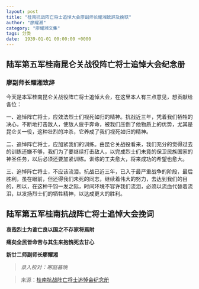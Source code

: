 ```yaml
---
layout: post
title: "桂南抗战阵亡将士追悼大会廖副师长耀湘致辞及挽联"
author: "廖耀湘"
category: "廖耀湘文集"
tags: 分类
date:  1939-01-01 00:00:00 +0000
---
```

## 陆军第五军桂南昆仑关战役阵亡将士追悼大会纪念册

### 廖副师长耀湘致辞

今天是本军桂南昆仑关战役阵亡将士追悼大会，在这里本人有三点意见，想贡献给各位：

一、追悼阵亡将士，应效法烈士们视死如归的精神。抗战近三年，凭着我们牺牲的决心，不断地打击敌人，使敌人疲于奔命，被我们压倒了他物质上的优势，尤其是昆仑关一役，这种壮烈的冲杀，它养成了我们视死如归的精神。

二、追悼阵亡将士，应加紧我们的训练。由昆仑关战役看来，我们充分的觉得过去的训练还嫌不够，我们为了要继续打击敌人，以完成烈士们未竟的保卫民族国家的神圣任务，以后必须还要加紧训练。训练的工夫愈大，将来成功的希望也愈大。

三、追悼阵亡将士，不应该流泪。抗战已近三年，已入于最严重战争的阶段，最后胜利，虽在眼前，但还得我们未死的同志，继续着伟大的努力，去达到我们的目的，所以，在这种千钧一发之际，时间环境不容许我们流泪，必须以流血代替着流泪，以发扬烈士们的牺牲精神，以达成更大的胜利。

## 陆军第五军桂南抗战阵亡将士追悼大会挽词

**哀哉烈士为谁亡良以国之不存家将焉附**

**痛矣全民皆命苦与其生来抱愧死去甘心**

**新廿二师副师长廖耀湘**





>*录入校对：寒庭暮晚*

> 来源：[桂南抗战阵亡将士追悼会纪念册](https://www.modernhistory.org.cn/#/Detailedreading?fileCode=0001_ts_31061298&treeId=223204418&uniqTag&dirCode=f8d48f43bf404825aecd7420eaf12a77&bzId&qkTitle&imageUrl=https%3A%2F%2Fiiif.modernhistory.org.cn%2Fiiif%2F2%2F0001_ts_31061298%252F0001_ts_31061298_00129.jpg&contUrl=https%3A%2F%2Fkrwxk-prod.oss-cn-beijing.aliyuncs.com%2F0001_ts_31061298%2F0001_ts_31061298.json)